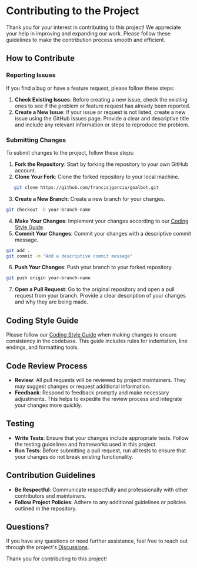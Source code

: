 # Contributing to the Project

Thank you for your interest in contributing to this project! We appreciate your help in improving and expanding our work. Please follow these guidelines to make the contribution process smooth and efficient.

## How to Contribute

### Reporting Issues

If you find a bug or have a feature request, please follow these steps:

1. **Check Existing Issues**: Before creating a new issue, check the existing ones to see if the problem or feature request has already been reported.
2. **Create a New Issue**: If your issue or request is not listed, create a new issue using the GitHub Issues page. Provide a clear and descriptive title and include any relevant information or steps to reproduce the problem.

### Submitting Changes

To submit changes to the project, follow these steps:

1. **Fork the Repository**: Start by forking the repository to your own GitHub account.
2. **Clone Your Fork**: Clone the forked repository to your local machine.
```bash
   git clone https://github.com/francisjgarcia/goalbot.git
```
3. **Create a New Branch**: Create a new branch for your changes.
```bash
git checkout -b your-branch-name
```
4. **Make Your Changes**: Implement your changes according to our [Coding Style Guide](docs/STYLEGUIDE.md).
5. **Commit Your Changes**: Commit your changes with a descriptive commit message.
```bash
git add .
git commit -m "Add a descriptive commit message"
```
6. **Push Your Changes**: Push your branch to your forked repository.
```bash
git push origin your-branch-name
```
7. **Open a Pull Request**: Go to the original repository and open a pull request from your branch. Provide a clear description of your changes and why they are being made.

## Coding Style Guide

Please follow our [Coding Style Guide](docs/STYLEGUIDE.md) when making changes to ensure consistency in the codebase. This guide includes rules for indentation, line endings, and formatting tools.

## Code Review Process

- **Review**: All pull requests will be reviewed by project maintainers. They may suggest changes or request additional information.
- **Feedback**: Respond to feedback promptly and make necessary adjustments. This helps to expedite the review process and integrate your changes more quickly.

## Testing

- **Write Tests**: Ensure that your changes include appropriate tests. Follow the testing guidelines and frameworks used in this project.
- **Run Tests**: Before submitting a pull request, run all tests to ensure that your changes do not break existing functionality.

## Contribution Guidelines

- **Be Respectful**: Communicate respectfully and professionally with other contributors and maintainers.
- **Follow Project Policies**: Adhere to any additional guidelines or policies outlined in the repository.

## Questions?

If you have any questions or need further assistance, feel free to reach out through the project's [Discussions](https://github.com/francisjgarcia/goalbot/discussions).

Thank you for contributing to this project!
